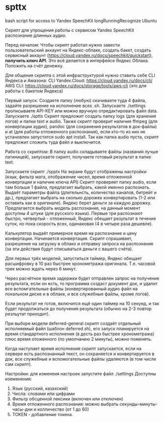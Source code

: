 # spttx 
bash script for access to Yandex SpeechKit longRunningRecognize  Ubuntu

Скрипт для упрощения работы с сервисом Yandex SpeechKit распознание длинных аудио. 

Перед началом:
Чтобы скрипт работал нужно завести пользовательский аккаунт на Яндекс-облаке, создать бакет, создать сервисный аккаунт (https://cloud.yandex.ru/docs/speechkit/quickstart), <b>получить ключ API</b>. Это всё делается в интерфейсе Яндекс Облака. Положить на счёт денежку.

Для общения скрипта с этой инфраструктурой нужно ставить себе CLI Яндекса и Амазона:
CLI Yandex.Cloud: https://cloud.yandex.ru/docs/cli/
AWS CLI: https://cloud.yandex.ru/docs/storage/tools/aws-cli (это для работы с бакетом Яндекса)

Первый запуск:
Создаете папку (любую) скачиваете туда 4 файла, задайте разрешение на исполнение всех .sh. 
Запускаете ./settings прописываете API-KEY или можно вручную отредактировать файл data. Запускаете ./spttx 
Скрипт предложит создать папку logs (для хранения логов) и папки text и audio. Также скрипт проверит наличие ffmpeg (для конвертации аудио), pandoc (для сохранения результатов в док-файлы) и at (для работы отложенного распознания), если кто-то из них не установлен запустится sudo apt install. Так как папка audio пуста, скрипт предложит сложить туда файл и выключится.

Работа со скриптом:
В папку audio складываете файлы (названия лучше латиницей), запускаете скрипт, получаете готовый результат в папке text.

Запускаете скрипт ./spptx
На экране будут отображены настройки (язык, фильтр мата, отображение чисел, время отложенной конвертации и наличие ключа API)
Скрипт проверяет папку audio, если там больше 1 файла, предлагает выбрать, какой именно распознать. 
Выдаёт параметры файла (длительнсть, количество каналов, битрейт и др.), предлагает выбрать на сколько дорожек конвертировать (1-2 или оставить как в оригенале). Яндекс берет деньги за каждую дорожку.
Предлагается выбрать модель распознания, на данный момент доступны 4 штуки (для русского языка). Первые три распознают быстро, четвертый - отложенный, Яндекс обещает результат в течение суток, но пока скорость всех, одинаковая (4 в четыре раза дешевле).

Калькулятор выдаёт примерное время на распознание и цену конвертации. Начинается конвертация.
Скрипт спрашивает, разрешение на загрузку в облако и отправку запроса на распознание (за эти действия будут списываться деньги с вашего счёта).

Для первых трёх моделей, запуститься таймер, Яндекс обещает расшифровку в 10 раз быстрее хронометража оригинала. Т.е. часовой трек можно ждать через 6 минут.

Через расчётное время задержки будет отправлен запрос на получение результата, если он есть, то программа создаст документ док, и удалит все вспомгательные файлы (конвертированный аудио файл на локальном диске и в облаке, и все служебные файлы, кроме логов).

Если результат не готов, включится ещё один таймер на 10 секунд, и так будет продолжаться до получения результата (обычно на 2-3 повтор резльутат приходит). 

При выборе модели deferred-general скрипт создаёт отдельный исполняемый файл (шаблон deferred.sh), его запуск планируется на время стандартного исполнения (в десть раз быстрее хронометража) плюс время отоженного (по умолчанию 2 минуты), можно поменять. 

Когда наступает время исполнения скрипт запускается, если на сервере есть распознанный текст, он сохраняется и конвертируется в док, все служебные и вспомогательные файлы удаляются (в том числе сам скрипт). 

Настройки:
для изменеия настроек запустите файл ./settings
Доступны иземенения:
1. Язык (русский, казахский)
2. Числа: словами или цифрами
3. Фильтр обсценной лексики (включен или отключен) 
4. Время отложенного распознания:  можно выбрать секунды-минуты-часы-дни и колличество (от 1 до 60)
5. TOKEN - добавление токена.

